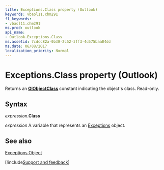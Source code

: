 ```yaml
---
title: Exceptions.Class property (Outlook)
keywords: vbaol11.chm291
f1_keywords:
- vbaol11.chm291
ms.prod: outlook
api_name:
- Outlook.Exceptions.Class
ms.assetid: 7cdcc82a-0b30-2c52-3ff3-4d575baa04dd
ms.date: 06/08/2017
localization_priority: Normal
---
```



# Exceptions.Class property (Outlook)

Returns an  **[OlObjectClass](Outlook.OlObjectClass.md)** constant indicating the object's class. Read-only.


## Syntax

_expression_.**Class**

_expression_ A variable that represents an [Exceptions](Outlook.Exceptions.md) object.


## See also


[Exceptions Object](Outlook.Exceptions.md)

[!include[Support and feedback](~/includes/feedback-boilerplate.md)]